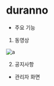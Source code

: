 # duranno

- 주요 기능

1. 동영상

![a](https://user-images.githubusercontent.com/103418153/227925596-b1e79446-897b-4910-aefa-6a1aa8dc711b.gif)

2. 공지사항

- 관리자 화면
